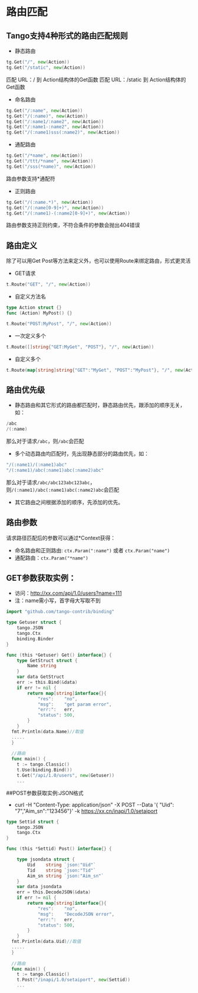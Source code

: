 # 路由匹配

## Tango支持4种形式的路由匹配规则

* 静态路由
```Go
tg.Get("/", new(Action))
tg.Get("/static", new(Action))
```
匹配 URL：/ 到 Action结构体的Get函数
匹配 URL：/static 到 Action结构体的Get函数


* 命名路由
```Go
tg.Get("/:name", new(Action))
tg.Get("/(:name)", new(Action))
tg.Get("/:name1/:name2", new(Action))
tg.Get("/:name1-:name2", new(Action))
tg.Get("/(:name1)sss(:name2)", new(Action))
```

* 通配路由
```Go
tg.Get("/*name", new(Action))
tg.Get("/ttt/*name", new(Action))
tg.Get("/sss(*name)", new(Action))
```
路由参数支持*通配符


* 正则路由

```Go
tg.Get("/(:name.*)", new(Action))
tg.Get("/(:name[0-9]+)", new(Action))
tg.Get("/(:name1)-(:name2[0-9]+)", new(Action))
```
路由参数支持正则约束，不符合条件的参数会抛出404错误

## 路由定义

除了可以用Get Post等方法来定义外，也可以使用Route来绑定路由，形式更灵活

* GET请求
```Go
t.Route("GET", "/", new(Action))
```

* 自定义方法名
```Go
type Action struct {}
func (Action) MyPost() {}

t.Route("POST:MyPost", "/", new(Action))
```

* 一次定义多个
```Go
t.Route([]string{"GET:MyGet", "POST"}, "/", new(Action))
```

* 自定义多个
```Go
t.Route(map[string]string{"GET":"MyGet", "POST":"MyPost"}, "/", new(Action))
```

## 路由优先级

* 静态路由和其它形式的路由都匹配时，静态路由优先，跟添加的顺序无关，如：
```Go
/abc
/(:name)
```
那么对于请求```/abc```，则```/abc```会匹配

* 多个动态路由均匹配时，先出现静态部分的路由优先，如：
```Go
"/(:name1)/(:name1)abc"
"/(:name1)/abc(:name1)abc(:name2)abc"
```
那么对于请求```/abc/abc123abc123abc```，则```/(:name1)/abc(:name1)abc(:name2)abc```会匹配

* 其它路由之间根据添加的顺序，先添加的优先。

## 路由参数

请求路径匹配后的参数可以通过*Context获得：
* 命名路由和正则路由: `ctx.Param(":name")` 或者 `ctx.Param("name")`
* 通配路由：`ctx.Param("*name")`
## GET参数获取实例：
* 访问：http://xx.com/api/1.0/users?name=111  
* 注：name需小写，首字母大写取不到
```Go
import "github.com/tango-contrib/binding"

type Getuser struct {
  	tango.JSON
	tango.Ctx
	binding.Binder
}

func (this *Getuser) Get() interface{} {
	type GetStruct struct {
		Name string
	}
	var data GetStruct
	err := this.Bind(&data)
	if err != nil {
		return map[string]interface{}{
			"res":    "no",
			"msg":    "get param error",
			"err:":   err,
			"status": 500,
		}
	}
  fmt.Println(data.Name)//取值
  .....
  }
  
  //路由
  func main() {
	t := tango.Classic()
	t.Use(binding.Bind())
    t.Get("/api/1.0/users", new(Getuser))
    ...
```
##POST参数获取实例:JSON格式
* curl -H "Content-Type: application/json" -X POST  --Data '{ "Uid": "7","Aim_sn":"123456"}' -k https://xx.cn/inapi/1.0/setaiport

```Go
type Settid struct {
  	tango.JSON
	tango.Ctx
}

func (this *Settid) Post() interface{} {

	type jsondata struct {
		Uid    string `json:"Uid"`
		Tid    string `json:"Tid"`
		Aim_sn string `json:"Aim_sn"`
	}
	var data jsondata
	err = this.DecodeJSON(&data)
	if err != nil {
		return map[string]interface{}{
			"res":    "no",
			"msg":    "DecodeJSON error",
			"err:":   err,
			"status": 500,
		}
	}
  fmt.Println(data.Uid)//取值
  .....
  }
  
  //路由
  func main() {
    t := tango.Classic()
    t.Post("/inapi/1.0/setaiport", new(Settid))
    ...
```
